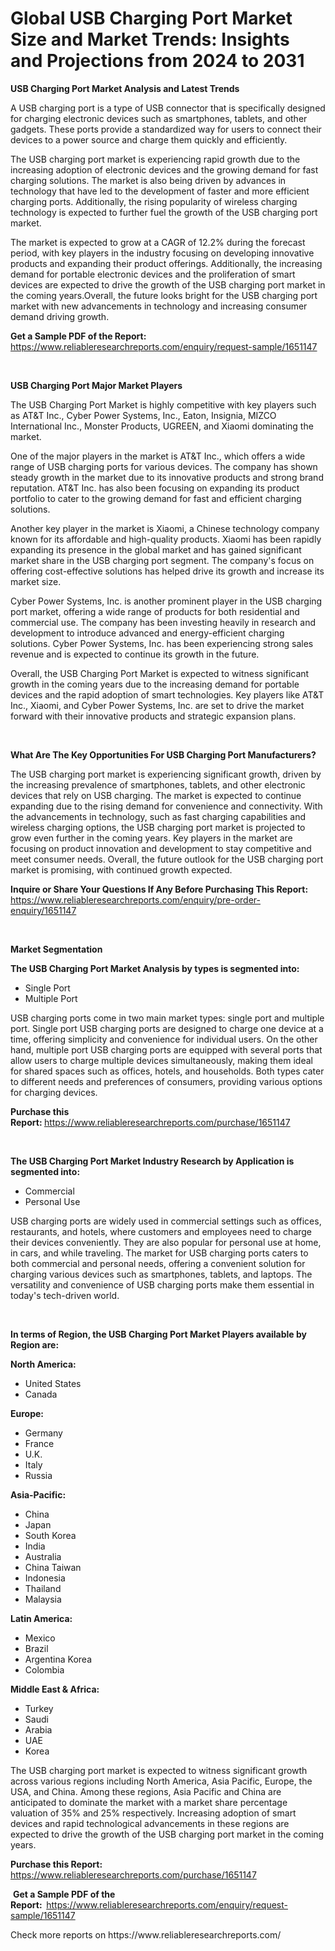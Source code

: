 <p><h1>Global USB Charging Port Market Size and Market Trends: Insights and Projections from 2024 to 2031</h1></p><p><strong>USB Charging Port Market Analysis and Latest Trends</strong></p>
<p><p>A USB charging port is a type of USB connector that is specifically designed for charging electronic devices such as smartphones, tablets, and other gadgets. These ports provide a standardized way for users to connect their devices to a power source and charge them quickly and efficiently.</p><p>The USB charging port market is experiencing rapid growth due to the increasing adoption of electronic devices and the growing demand for fast charging solutions. The market is also being driven by advances in technology that have led to the development of faster and more efficient charging ports. Additionally, the rising popularity of wireless charging technology is expected to further fuel the growth of the USB charging port market.</p><p>The market is expected to grow at a CAGR of 12.2% during the forecast period, with key players in the industry focusing on developing innovative products and expanding their product offerings. Additionally, the increasing demand for portable electronic devices and the proliferation of smart devices are expected to drive the growth of the USB charging port market in the coming years.Overall, the future looks bright for the USB charging port market with new advancements in technology and increasing consumer demand driving growth.</p></p>
<p><strong>Get a Sample PDF of the Report:&nbsp;</strong> <a href="https://www.reliableresearchreports.com/enquiry/request-sample/1651147">https://www.reliableresearchreports.com/enquiry/request-sample/1651147</a></p>
<p>&nbsp;</p>
<p><strong>USB Charging Port Major Market Players</strong></p>
<p><p>The USB Charging Port Market is highly competitive with key players such as AT&T Inc., Cyber Power Systems, Inc., Eaton, Insignia, MIZCO International Inc., Monster Products, UGREEN, and Xiaomi dominating the market. </p><p>One of the major players in the market is AT&T Inc., which offers a wide range of USB charging ports for various devices. The company has shown steady growth in the market due to its innovative products and strong brand reputation. AT&T Inc. has also been focusing on expanding its product portfolio to cater to the growing demand for fast and efficient charging solutions.</p><p>Another key player in the market is Xiaomi, a Chinese technology company known for its affordable and high-quality products. Xiaomi has been rapidly expanding its presence in the global market and has gained significant market share in the USB charging port segment. The company's focus on offering cost-effective solutions has helped drive its growth and increase its market size.</p><p>Cyber Power Systems, Inc. is another prominent player in the USB charging port market, offering a wide range of products for both residential and commercial use. The company has been investing heavily in research and development to introduce advanced and energy-efficient charging solutions. Cyber Power Systems, Inc. has been experiencing strong sales revenue and is expected to continue its growth in the future.</p><p>Overall, the USB Charging Port Market is expected to witness significant growth in the coming years due to the increasing demand for portable devices and the rapid adoption of smart technologies. Key players like AT&T Inc., Xiaomi, and Cyber Power Systems, Inc. are set to drive the market forward with their innovative products and strategic expansion plans.</p></p>
<p>&nbsp;</p>
<p><strong>What Are The Key Opportunities For USB Charging Port Manufacturers?</strong></p>
<p><p>The USB charging port market is experiencing significant growth, driven by the increasing prevalence of smartphones, tablets, and other electronic devices that rely on USB charging. The market is expected to continue expanding due to the rising demand for convenience and connectivity. With the advancements in technology, such as fast charging capabilities and wireless charging options, the USB charging port market is projected to grow even further in the coming years. Key players in the market are focusing on product innovation and development to stay competitive and meet consumer needs. Overall, the future outlook for the USB charging port market is promising, with continued growth expected.</p></p>
<p><strong>Inquire or Share Your Questions If Any Before Purchasing This Report:</strong> <a href="https://www.reliableresearchreports.com/enquiry/pre-order-enquiry/1651147">https://www.reliableresearchreports.com/enquiry/pre-order-enquiry/1651147</a></p>
<p>&nbsp;</p>
<p><strong>Market Segmentation</strong></p>
<p><strong>The USB Charging Port Market Analysis by types is segmented into:</strong></p>
<p><ul><li>Single Port</li><li>Multiple Port</li></ul></p>
<p><p>USB charging ports come in two main market types: single port and multiple port. Single port USB charging ports are designed to charge one device at a time, offering simplicity and convenience for individual users. On the other hand, multiple port USB charging ports are equipped with several ports that allow users to charge multiple devices simultaneously, making them ideal for shared spaces such as offices, hotels, and households. Both types cater to different needs and preferences of consumers, providing various options for charging devices.</p></p>
<p><strong>Purchase this Report:&nbsp;</strong><a href="https://www.reliableresearchreports.com/purchase/1651147">https://www.reliableresearchreports.com/purchase/1651147</a></p>
<p>&nbsp;</p>
<p><strong>The USB Charging Port Market Industry Research by Application is segmented into:</strong></p>
<p><ul><li>Commercial</li><li>Personal Use</li></ul></p>
<p><p>USB charging ports are widely used in commercial settings such as offices, restaurants, and hotels, where customers and employees need to charge their devices conveniently. They are also popular for personal use at home, in cars, and while traveling. The market for USB charging ports caters to both commercial and personal needs, offering a convenient solution for charging various devices such as smartphones, tablets, and laptops. The versatility and convenience of USB charging ports make them essential in today's tech-driven world.</p></p>
<p>&nbsp;</p>
<p><strong>In terms of Region, the USB Charging Port Market Players available by Region are:</strong></p>
<p>
    <p> <strong> North America: </strong>
        <ul>
            <li>United States</li>
            <li>Canada</li>
        </ul>
        </p> 
    <p> <strong> Europe: </strong>
        <ul>
            <li>Germany</li>
            <li>France</li>
            <li>U.K.</li>
            <li>Italy</li>
            <li>Russia</li>
        </ul>
        </p> 
    <p> <strong> Asia-Pacific: </strong>
        <ul>
            <li>China</li>
            <li>Japan</li>
            <li>South Korea</li>
            <li>India</li>
            <li>Australia</li>
            <li>China Taiwan</li>
            <li>Indonesia</li>
            <li>Thailand</li>
            <li>Malaysia</li>
        </ul>
        </p> 
    <p> <strong> Latin America: </strong>
        <ul>
            <li>Mexico</li>
            <li>Brazil</li>
            <li>Argentina Korea</li>
            <li>Colombia</li>
        </ul>
        </p> 
    <p> <strong> Middle East & Africa: </strong>
        <ul>
            <li>Turkey</li>
            <li>Saudi</li>
            <li>Arabia</li>
            <li>UAE</li>
            <li>Korea</li>
        </ul>
    </p>
    </p>
<p><p>The USB charging port market is expected to witness significant growth across various regions including North America, Asia Pacific, Europe, the USA, and China. Among these regions, Asia Pacific and China are anticipated to dominate the market with a market share percentage valuation of 35% and 25% respectively. Increasing adoption of smart devices and rapid technological advancements in these regions are expected to drive the growth of the USB charging port market in the coming years.</p></p>
<p><strong>Purchase this Report: </strong><a href="https://www.reliableresearchreports.com/purchase/1651147">https://www.reliableresearchreports.com/purchase/1651147</a></p>
<p>&nbsp;<strong>Get a Sample PDF of the Report:&nbsp;&nbsp;</strong><a href="https://www.reliableresearchreports.com/enquiry/request-sample/1651147">https://www.reliableresearchreports.com/enquiry/request-sample/1651147</a></p>
<p><strong></strong></p>
<p>Check more reports on https://www.reliableresearchreports.com/</p>